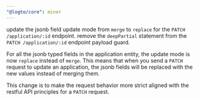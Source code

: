 ```yaml
---
"@logto/core": minor
---
```


update the jsonb field update mode from `merge` to `replace` for the `PATCH /application/:id` endpoint.
remove the `deepPartial` statement from the `PATCH /application/:id` endpoint payload guard.

For all the jsonb typed fields in the application entity, the update mode is now `replace` instead of `merge`. This means that when you send a `PATCH` request to update an application, the jsonb fields will be replaced with the new values instead of merging them.

This change is to make the request behavior more strict aligned with the restful API principles for a `PATCH` request.
